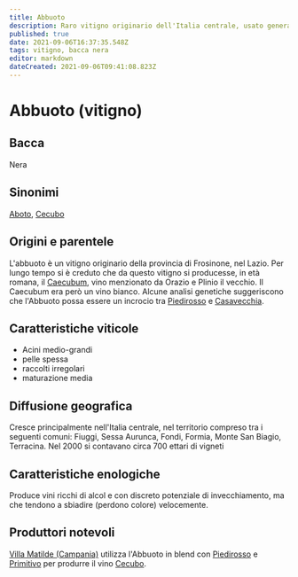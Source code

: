 ```yaml
---
title: Abbuoto
description: Raro vitigno originario dell'Italia centrale, usato generalmente in blend
published: true
date: 2021-09-06T16:37:35.548Z
tags: vitigno, bacca nera
editor: markdown
dateCreated: 2021-09-06T09:41:08.823Z
---
```


# Abbuoto (vitigno)

## Bacca
Nera
## Sinonimi
[Aboto](/vitigni/bacca-nera/aboto), [Cecubo](/vitigni/Italia/bacca-nera/cecubo)
## Origini e parentele
L'abbuoto è un vitigno originario della provincia di Frosinone, nel Lazio. Per lungo tempo si è creduto che da questo vitigno si producesse, in età romana, il [Caecubum](/vini/antichi/bianchi), vino menzionato da Orazio e Plinio il vecchio. Il Caecubum era però un vino bianco.
Alcune analisi genetiche suggeriscono che l'Abbuoto possa essere un incrocio tra [Piedirosso](/vitigni/bacca-nera/piedirosso) e [Casavecchia](/vitigni/bacca-nera/casavecchia).

## Caratteristiche viticole
- Acini medio-grandi 
- pelle spessa
- raccolti irregolari
- maturazione media
## Diffusione geografica
Cresce principalmente nell'Italia centrale, nel territorio compreso tra i seguenti comuni: Fiuggi, Sessa Aurunca, Fondi, Formia, Monte San Biagio, Terracina.
Nel 2000 si contavano circa 700 ettari di vigneti
## Caratteristiche enologiche
Produce vini ricchi di alcol e con discreto potenziale di invecchiamento, ma che tendono a sbiadire (perdono colore) velocemente.
## Produttori notevoli
[Villa Matilde (Campania)](/produttori/italia/campania/villa-matilde) utilizza l'Abbuoto in blend con [Piedirosso](/vitigni/bacca-nera/piedirosso) e [Primitivo](/vitigni/Italia/bacca-nera/primitivo) per produrre il vino [Cecubo](/vini/italia/campania/rossi/cecubo).